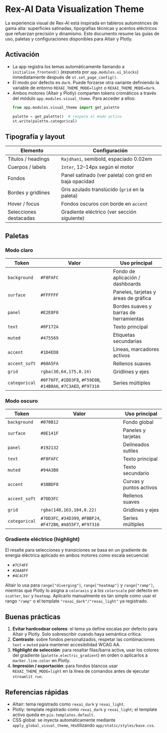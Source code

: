 # Rex-AI Data Visualization Theme

La experiencia visual de Rex-AI está inspirada en tableros automotrices de gama
alta: superficies satinadas, tipografías técnicas y acentos eléctricos que
refuerzan precisión y dinamismo. Este documento resume las guías de uso,
paletas y configuraciones disponibles para Altair y Plotly.

## Activación

* La app registra los temas automáticamente llamando a
  `initialise_frontend()` (expuesta por `app.modules.ui_blocks`) inmediatamente
  después de `st.set_page_config()`.
* El modo por defecto es `dark`. Puede forzarse otra variante definiendo la
  variable de entorno `REXAI_THEME_MODE=light` o `REXAI_THEME_MODE=dark`.
* Ambos motores (Altair y Plotly) comparten tokens cromáticos a través del
  módulo `app.modules.visual_theme`. Para acceder a ellos:  
  ```python
  from app.modules.visual_theme import get_palette

  palette = get_palette()  # respeta el modo activo
  st.write(palette.categorical)
  ```

## Tipografía y layout

| Elemento               | Configuración                                            |
|------------------------|----------------------------------------------------------|
| Títulos / headings     | `Rajdhani`, semibold, espaciado 0.02em                    |
| Cuerpos / labels       | `Inter`, 12–14px según el motor                           |
| Fondos                 | Panel satinado (ver paleta) con grid en baja opacidad     |
| Bordes y gridlines     | Gris azulado translúcido (`grid` en la paleta)            |
| Hover / focus          | Fondos oscuros con borde en `accent`                      |
| Selecciones destacadas | Gradiente eléctrico (ver sección siguiente)               |

## Paletas

### Modo claro

| Token              | Valor                                            | Uso principal                                  |
|--------------------|--------------------------------------------------|------------------------------------------------|
| `background`       | `#F8FAFC`                                        | Fondo de aplicación / dashboards               |
| `surface`          | `#FFFFFF`                                        | Paneles, tarjetas y áreas de gráfica           |
| `panel`            | `#E2E8F0`                                        | Bordes suaves y barras de herramientas         |
| `text`             | `#0F172A`                                        | Texto principal                                |
| `muted`            | `#475569`                                        | Etiquetas secundarias                          |
| `accent`           | `#1D4ED8`                                        | Líneas, marcadores activos                     |
| `accent_soft`      | `#60A5FA`                                        | Rellenos suaves                                |
| `grid`             | `rgba(30,64,175,0.14)`                            | Gridlines y ejes                               |
| `categorical`      | `#0F76FF`, `#1DD3F8`, `#F59E0B`, `#14B8A6`, `#7C3AED`, `#F97316` | Series múltiples | 

### Modo oscuro

| Token              | Valor                                            | Uso principal                                  |
|--------------------|--------------------------------------------------|------------------------------------------------|
| `background`       | `#070B12`                                        | Fondo global                                   |
| `surface`          | `#0E141F`                                        | Paneles y tarjetas                             |
| `panel`            | `#192132`                                        | Delineados sutiles                             |
| `text`             | `#F8FAFC`                                        | Texto principal                                |
| `muted`            | `#94A3B8`                                        | Texto secundario                               |
| `accent`           | `#38BDF8`                                        | Curvas y puntos activos                        |
| `accent_soft`      | `#7DD3FC`                                        | Rellenos suaves                                |
| `grid`             | `rgba(148,163,184,0.22)`                          | Gridlines y ejes                               |
| `categorical`      | `#7DD3FC`, `#34D399`, `#FBBF24`, `#F472B6`, `#A855F7`, `#F97316` | Series múltiples | 

### Gradiente eléctrico (highlight)

El resalte para selecciones y transiciones se basa en un gradiente de energía
eléctrica aplicado en ambos motores como escala secuencial:

* `#7CF4FF`
* `#2AA8FF`
* `#4C4CFF`

Altair lo usa para `range["diverging"]`, `range["heatmap"]` y `range["ramp"]`,
mientras que Plotly lo asigna a `coloraxis` y a los `colorscale` por defecto en
`scatter`, `bar` y `heatmap`. Aplicarlo manualmente es tan simple como usar el
rango `"ramp"` o el template `"rexai_dark"/"rexai_light"` ya registrado.

## Buenas prácticas

1. **Evitar hardcodear colores**: el tema ya define escalas por defecto para
   Altair y Plotly. Solo sobrescribir cuando haya semántica crítica.
2. **Contraste**: sobre fondos personalizados, respetar las combinaciones
   `text` + `muted` para mantener accesibilidad WCAG AA.
3. **Highlight de selección**: para resaltar filas/barra activa, usar los
   colores del gradiente (`palette.electric_gradient`) en orden o aplicarlos a
   `marker.line.color` en Plotly.
4. **Impresión / exportación**: para fondos blancos usar `REXAI_THEME_MODE=light`
   en la línea de comandos antes de ejecutar `streamlit run`.

## Referencias rápidas

* Altair: tema registrado como `rexai_dark` y `rexai_light`.
* Plotly: template registrado como `rexai_dark` y `rexai_light`; el template
  activo queda en `pio.templates.default`.
* CSS global: se inyecta automáticamente mediante `apply_global_visual_theme`,
  reutilizando `app/static/styles/base.css`.
